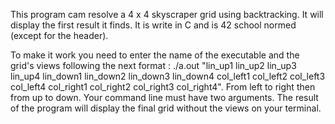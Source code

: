 This program cam resolve a 4 x 4 skyscraper grid using backtracking. It will display the first result it finds. It is write in C and is 42 school normed (except for the header).

To make it work you need to enter the name of the executable and the grid's views following the next format :
./a.out "lin_up1 lin_up2 lin_up3 lin_up4 lin_down1 lin_down2 lin_down3 lin_down4 col_left1 col_left2 col_left3 col_left4 col_right1 col_right2 col_right3 col_right4".
From left to right then from up to down. Your command line must have two arguments.
The result of the program will display the final grid without the views on your terminal.
